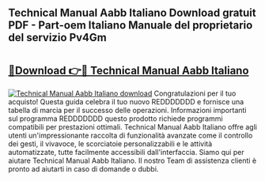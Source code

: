 ## Technical Manual Aabb Italiano Download gratuit PDF - Part-oem Italiano Manuale del proprietario del servizio Pv4Gm

# <h2><a href="http://dfe9h2g.blite.top/?on=Technical+Manual+Aabb+Italiano">🔗Download 👉🔴 Technical Manual Aabb Italiano</a></h2>

[![Technical Manual Aabb Italiano download](https://i.imgur.com/lujVjoI.png)](http://dfe9h2g.blite.top/?on=Technical+Manual+Aabb+Italiano)
Congratulazioni per il tuo acquisto! Questa guida celebra il tuo nuovo REDDDDDDD e fornisce una tabella di marcia per il successo delle operazioni. Informazioni importanti sul programma REDDDDDDD questo prodotto richiede programmi compatibili per prestazioni ottimali. Technical Manual Aabb Italiano offre agli utenti un'impressionante raccolta di funzionalità avanzate come il controllo dei gesti, il vivavoce, le scorciatoie personalizzabili e le attività automatizzate, tutte facilmente accessibili dall'interfaccia. Siamo qui per aiutare Technical Manual Aabb Italiano. Il nostro Team di assistenza clienti è pronto ad aiutarti in caso di domande o dubbi.
